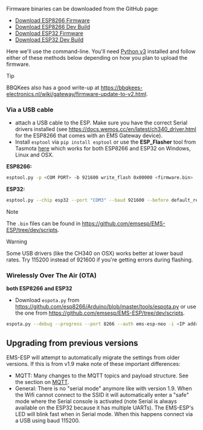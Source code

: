 Firmware binaries can be downloaded from the GitHub page:

- [Download ESP8266 Firmware](https://github.com/emsesp/EMS-ESP/releases/latest)
- [Download ESP8266 Dev Build](https://github.com/emsesp/EMS-ESP/releases/tag/latest)
- [Download ESP32 Firmware](https://github.com/emsesp/EMS-ESP32/releases/latest)
- [Download ESP32 Dev Build](https://github.com/emsesp/EMS-ESP32/releases/tag/latest)

Here we'll use the command-line. You'll need [Python v3](https://www.python.org/downloads/) installed and follow either of these methods below depending on how you plan to upload the firmware.

> [!TIP]
> BBQKees also has a good write-up at https://bbqkees-electronics.nl/wiki/gateway/firmware-update-to-v2.html.

### Via a USB cable

- attach a USB cable to the ESP. Make sure you have the correct Serial drivers installed (see https://docs.wemos.cc/en/latest/ch340_driver.html for the ESP8266 that comes with an EMS Gateway device).
- Install `esptool` via `pip install esptool` or use the **ESP_Flasher** tool from Tasmota [here](https://github.com/Jason2866/ESP_Flasher/releases/latest) which works for both ESP8266 and ESP32 on Windows, Linux and OSX.

**ESP8266:**

```sh
esptool.py -p <COM PORT> -b 921600 write_flash 0x00000 <firmware.bin>
```

**ESP32:**

```sh
esptool.py --chip esp32 --port "COM3" --baud 921600 --before default_reset --after hard_reset write_flash -z --flash_mode dio --flash_freq 40m --flash_size detect 0x1000 bootloader_dio_40m.bin 0x8000 partitions.bin 0xe000 boot_app0.bin 0x10000 <firmware.bin>
```

> [!NOTE]
> The `.bin` files can be found in https://github.com/emsesp/EMS-ESP/tree/dev/scripts.

> [!WARNING]
> Some USB drivers (like the CH340 on OSX) works better at lower baud rates. Try 115200 instead of 921600 if you're getting errors during flashing.

### Wirelessly Over The Air (OTA)

**both ESP8266 and ESP32**

- Download `espota.py` from https://github.com/esp8266/Arduino/blob/master/tools/espota.py or use the one from https://github.com/emsesp/EMS-ESP/tree/dev/scripts.

```sh
espota.py --debug --progress --port 8266 --auth ems-esp-neo -i <IP address> -f <firmware.bin>
```

## Upgrading from previous versions

EMS-ESP will attempt to automatically migrate the settings from older versions. If this is from v1.9 make note of these important differences:

- MQTT: Many changes to the MQTT topics and payload structure. See the section on [MQTT](MQTT.md).
- General: There is no "serial mode" anymore like with version 1.9. When the Wifi cannot connect to the SSID it will automatically enter a "safe" mode where the Serial console is activated (note Serial is always available on the ESP32 because it has multiple UARTs). The EMS-ESP's LED will blink fast when in Serial mode. When this happens connect via a USB using baud 115200.
